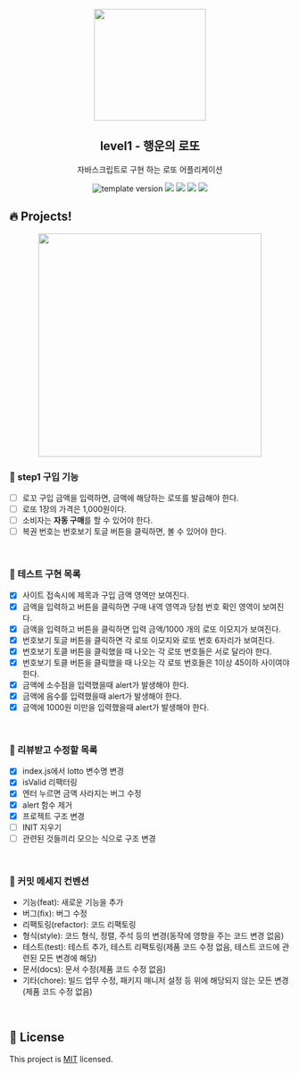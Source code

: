 <p align="middle" >
  <img width="200px;" src="./src/images/lotto_ball.png"/>
</p>
<h2 align="middle">level1 - 행운의 로또</h2>
<p align="middle">자바스크립트로 구현 하는 로또 어플리케이션</p>
<p align="middle">
<img src="https://img.shields.io/badge/version-1.0.0-blue?style=flat-square" alt="template version"/>
<img src="https://img.shields.io/badge/language-html-red.svg?style=flat-square"/>
<img src="https://img.shields.io/badge/language-css-blue.svg?style=flat-square"/>
<img src="https://img.shields.io/badge/language-js-yellow.svg?style=flat-square"/>
<a href="https://github.com/daybrush/moveable/blob/master/LICENSE" target="_blank">
  <img src="https://img.shields.io/github/license/daybrush/moveable.svg?style=flat-square&label=license&color=08CE5D"/>
  </a>
</p>

## 🔥 Projects!

<p align="middle">
  <img width="400" src="./src/images/lotto_ui.png">
</p>

### 🎯 step1 구입 기능

- [ ] 로꼬 구입 금액을 입력하면, 금액에 해당하는 로또를 발급해야 한다.
- [ ] 로또 1장의 가격은 1,000원이다.
- [ ] 소비자는 **자동 구매**를 할 수 있어야 한다.
- [ ] 복권 번호는 번호보기 토글 버튼을 클릭하면, 볼 수 있어야 한다.

<br>

### 🧩 테스트 구현 목록

- [x] 사이트 접속시에 제목과 구입 금액 영역만 보여진다.
- [x] 금액을 입력하고 버튼을 클릭하면 구매 내역 영역과 당첨 번호 확인 영역이 보여진다.
- [x] 금액을 입력하고 버튼을 클릭하면 입력 금액/1000 개의 로또 이모지가 보여진다.
- [x] 번호보기 토글 버튼을 클릭하면 각 로또 이모지와 로또 번호 6자리가 보여진다.
- [x] 번호보기 토클 버튼을 클릭했을 때 나오는 각 로또 번호들은 서로 달라야 한다.
- [x] 번호보기 토클 버튼을 클릭했을 때 나오는 각 로또 번호들은 1이상 45이하 사이여야 한다.
- [x] 금액에 소수점을 입력했을때 alert가 발생해야 한다.
- [x] 금액에 음수를 입력했을때 alert가 발생해야 한다.
- [x] 금액에 1000원 미만을 입력했을때 alert가 발생해야 한다.

<br>

### 🧩 리뷰받고 수정할 목록

- [x] index.js에서 lotto 변수명 변경
- [x] isValid 리팩터링
- [x] 엔터 누르면 금액 사라지는 버그 수정
- [x] alert 함수 제거
- [x] 프로젝트 구조 변경
- [ ] INIT 지우기
- [ ] 관련된 것들끼리 모으는 식으로 구조 변경

<br>

### 🔨 커밋 메세지 컨벤션

- 기능(feat): 새로운 기능을 추가
- 버그(fix): 버그 수정
- 리팩토링(refactor): 코드 리팩토링
- 형식(style): 코드 형식, 정렬, 주석 등의 변경(동작에 영향을 주는 코드 변경 없음)
- 테스트(test): 테스트 추가, 테스트 리팩토링(제품 코드 수정 없음, 테스트 코드에 관련된 모든 변경에 해당)
- 문서(docs): 문서 수정(제품 코드 수정 없음)
- 기타(chore): 빌드 업무 수정, 패키지 매니저 설정 등 위에 해당되지 않는 모든 변경(제품 코드 수정 없음)

<br>

## 📝 License

This project is [MIT](https://github.com/woowacourse/javascript-lotto/blob/main/LICENSE) licensed.
